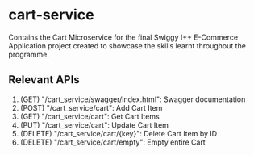 # cart-service

Contains the Cart Microservice for the final Swiggy I++ E-Commerce Application project created to showcase the skills learnt throughout the programme.

## Relevant APIs

1. (GET) "/cart_service/swagger/index.html": Swagger documentation
2. (POST) "/cart_service/cart": Add Cart Item
3. (GET) "/cart_service/cart": Get Cart Items
4. (PUT) "/cart_service/cart": Update Cart Item
5. (DELETE) "/cart_service/cart/{key}": Delete Cart Item by ID
6. (DELETE) "/cart_service/cart/empty": Empty entire Cart
